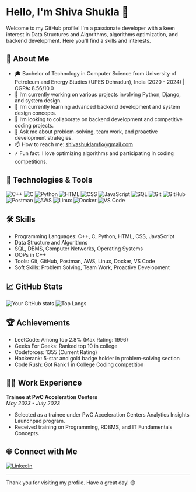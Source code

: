 # Hello, I'm Shiva Shukla 👋

Welcome to my GitHub profile! I'm a passionate developer with a keen interest in Data Structures and Algorithms, algorithms optimization, and backend development. Here you'll find a skills and interests.

## 📘 About Me

- 🎓 Bachelor of Technology in Computer Science from University of Petroleum and Energy Studies (UPES Dehradun), India (2020 - 2024) | CGPA: 8.56/10.0
- 🔭 I’m currently working on various projects involving Python, Django, and system design.
- 🌱 I’m currently learning advanced backend development and system design concepts.
- 👯 I’m looking to collaborate on backend development and competitive coding projects.
- 💬 Ask me about problem-solving, team work, and proactive development strategies.
- 📫 How to reach me: [shivashuklamfk@gmail.com](mailto:shivashuklamfk@gmail.com)
- ⚡ Fun fact: I love optimizing algorithms and participating in coding competitions.

## 🔧 Technologies & Tools

![C++](https://img.shields.io/badge/-C++-333333?style=flat&logo=c%2B%2B)
![C](https://img.shields.io/badge/-C-333333?style=flat&logo=c)
![Python](https://img.shields.io/badge/-Python-333333?style=flat&logo=python)
![HTML](https://img.shields.io/badge/-HTML-333333?style=flat&logo=html5)
![CSS](https://img.shields.io/badge/-CSS-333333?style=flat&logo=css3)
![JavaScript](https://img.shields.io/badge/-JavaScript-333333?style=flat&logo=javascript)
![SQL](https://img.shields.io/badge/-SQL-333333?style=flat&logo=sqlite)
![Git](https://img.shields.io/badge/-Git-333333?style=flat&logo=git)
![GitHub](https://img.shields.io/badge/-GitHub-333333?style=flat&logo=github)
![Postman](https://img.shields.io/badge/-Postman-333333?style=flat&logo=postman)
![AWS](https://img.shields.io/badge/-AWS-333333?style=flat&logo=amazon-aws)
![Linux](https://img.shields.io/badge/-Linux-333333?style=flat&logo=linux)
![Docker](https://img.shields.io/badge/-Docker-333333?style=flat&logo=docker)
![VS Code](https://img.shields.io/badge/-VS%20Code-333333?style=flat&logo=visual-studio-code)

## 🛠 Skills

- Programming Languages: C++, C, Python, HTML, CSS, JavaScript
- Data Structure and Algorithms
- SQL, DBMS, Computer Networks, Operating Systems
- OOPs in C++
- Tools: Git, GitHub, Postman, AWS, Linux, Docker, VS Code
- Soft Skills: Problem Solving, Team Work, Proactive Development

## 📈 GitHub Stats

![Your GitHub stats](https://github-readme-stats.vercel.app/api?username=yourusername&show_icons=true&hide_border=true)
![Top Langs](https://github-readme-stats.vercel.app/api/top-langs/?username=yourusername&layout=compact&hide_border=true)

## 🏆 Achievements

- LeetCode: Among top 2.8% (Max Rating: 1996)
- Geeks For Geeks: Ranked top 10 in college
- Codeforces: 1355 (Current Rating)
- Hackerank: 5-star and gold badge holder in problem-solving section
- Code Rush: Got Rank 1 in College Coding competition

## 🧑‍💼 Work Experience

**Trainee at PwC Acceleration Centers**  
*May 2023 - July 2023*  
- Selected as a trainee under PwC Acceleration Centers Analytics Insights Launchpad program.
- Received training on Programming, RDBMS, and IT Fundamentals Concepts.

## 🌐 Connect with Me

[![LinkedIn](https://img.shields.io/badge/-LinkedIn-0077B5?style=flat&logo=LinkedIn&logoColor=white)](https://www.linkedin.com/in/shiva-shukla-873295243/)


---

Thank you for visiting my profile. Have a great day! 😊
